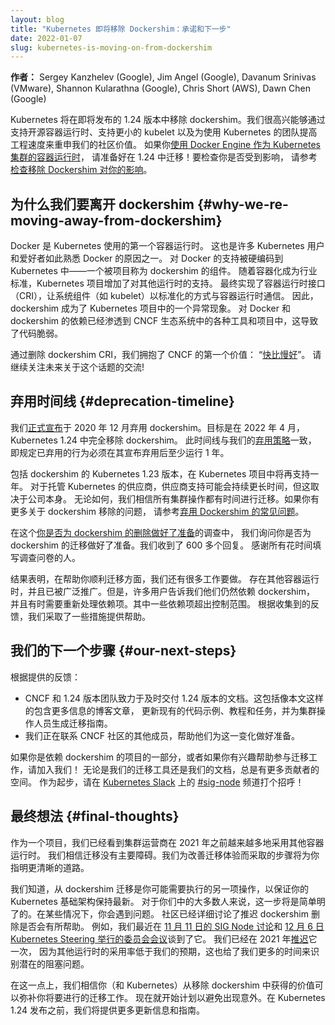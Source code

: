```yaml
---
layout: blog
title: "Kubernetes 即将移除 Dockershim：承诺和下一步"
date: 2022-01-07
slug: kubernetes-is-moving-on-from-dockershim
---
```


**作者：** Sergey Kanzhelev (Google), Jim Angel (Google), Davanum Srinivas (VMware), Shannon Kularathna (Google), Chris Short (AWS), Dawn Chen (Google)

Kubernetes 将在即将发布的 1.24 版本中移除 dockershim。我们很高兴能够通过支持开源容器运行时、支持更小的
kubelet 以及为使用 Kubernetes 的团队提高工程速度来重申我们的社区价值。
如果你[使用 Docker Engine 作为 Kubernetes 集群的容器运行时](/zh-cn/docs/tasks/administer-cluster/migrating-from-dockershim/find-out-runtime-you-use/)，
请准备好在 1.24 中迁移！要检查你是否受到影响，
请参考[检查移除 Dockershim 对你的影响](/zh-cn/docs/tasks/administer-cluster/migrating-from-dockershim/check-if-dockershim-removal-affects-you/)。

## 为什么我们要离开 dockershim  {#why-we-re-moving-away-from-dockershim}

Docker 是 Kubernetes 使用的第一个容器运行时。
这也是许多 Kubernetes 用户和爱好者如此熟悉 Docker 的原因之一。
对 Docker 的支持被硬编码到 Kubernetes 中——一个被项目称为 dockershim 的组件。
随着容器化成为行业标准，Kubernetes 项目增加了对其他运行时的支持。
最终实现了容器运行时接口（CRI），让系统组件（如 kubelet）以标准化的方式与容器运行时通信。
因此，dockershim 成为了 Kubernetes 项目中的一个异常现象。
对 Docker 和 dockershim 的依赖已经渗透到 CNCF 生态系统中的各种工具和项目中，这导致了代码脆弱。

通过删除 dockershim CRI，我们拥抱了 CNCF 的第一个价值：
“[快比慢好](https://github.com/cncf/foundation/blob/master/charter.md#3-values)”。
请继续关注未来关于这个话题的交流!

## 弃用时间线  {#deprecation-timeline}

我们[正式宣布](/zh-cn/blog/2020/12/08/kubernetes-1-20-release-announcement/)于
2020 年 12 月弃用 dockershim。目标是在 2022 年 4 月，
Kubernetes 1.24 中完全移除 dockershim。
此时间线与我们的[弃用策略](/zh-cn/docs/reference/using-api/deprecation-policy/#deprecating-a-feature-or-behavior)一致，
即规定已弃用的行为必须在其宣布弃用后至少运行 1 年。

包括 dockershim 的 Kubernetes 1.23 版本，在 Kubernetes 项目中将再支持一年。
对于托管 Kubernetes 的供应商，供应商支持可能会持续更长时间，但这取决于公司本身。
无论如何，我们相信所有集群操作都有时间进行迁移。如果你有更多关于 dockershim 移除的问题，
请参考[弃用 Dockershim 的常见问题](/zh-cn/blog/2020/12/02/dockershim-faq/)。

在这个[你是否为 dockershim 的删除做好了准备](/blog/2021/11/12/are-you-ready-for-dockershim-removal/)的调查中，
我们询问你是否为 dockershim 的迁移做好了准备。我们收到了 600 多个回复。
感谢所有花时间填写调查问卷的人。

结果表明，在帮助你顺利迁移方面，我们还有很多工作要做。
存在其他容器运行时，并且已被广泛推广。但是，许多用户告诉我们他们仍然依赖 dockershim，
并且有时需要重新处理依赖项。其中一些依赖项超出控制范围。
根据收集到的反馈，我们采取了一些措施提供帮助。

## 我们的下一个步骤 {#our-next-steps}

根据提供的反馈：

- CNCF 和 1.24 版本团队致力于及时交付 1.24 版本的文档。这包括像本文这样的包含更多信息的博客文章，
  更新现有的代码示例、教程和任务，并为集群操作人员生成迁移指南。
- 我们正在联系 CNCF 社区的其他成员，帮助他们为这一变化做好准备。

如果你是依赖 dockershim 的项目的一部分，或者如果你有兴趣帮助参与迁移工作，请加入我们！
无论是我们的迁移工具还是我们的文档，总是有更多贡献者的空间。
作为起步，请在 [Kubernetes Slack](https://slack.kubernetes.io/) 上的
[#sig-node](https://kubernetes.slack.com/archives/C0BP8PW9G) 频道打个招呼！

## 最终想法  {#final-thoughts}

作为一个项目，我们已经看到集群运营商在 2021 年之前越来越多地采用其他容器运行时。
我们相信迁移没有主要障碍。我们为改善迁移体验而采取的步骤将为你指明更清晰的道路。

我们知道，从 dockershim 迁移是你可能需要执行的另一项操作，以保证你的 Kubernetes 基础架构保持最新。
对于你们中的大多数人来说，这一步将是简单明了的。在某些情况下，你会遇到问题。
社区已经详细讨论了推迟 dockershim 删除是否会有所帮助。
例如，我们最近在 [11 月 11 日的 SIG Node 讨论](https://docs.google.com/document/d/1Ne57gvidMEWXR70OxxnRkYquAoMpt56o75oZtg-OeBg/edit#bookmark=id.r77y11bgzid)和
[12 月 6 日 Kubernetes Steering 举行的委员会会议](https://docs.google.com/document/d/1qazwMIHGeF3iUh5xMJIJ6PDr-S3bNkT8tNLRkSiOkOU/edit#bookmark=id.m0ir406av7jx)谈到了它。
我们已经在 2021 年[推迟](https://github.com/kubernetes/enhancements/pull/2481/)它一次，
因为其他运行时的采用率低于我们的预期，这也给了我们更多的时间来识别潜在的阻塞问题。

在这一点上，我们相信你（和 Kubernetes）从移除 dockershim 中获得的价值可以弥补你将要进行的迁移工作。
现在就开始计划以避免出现意外。在 Kubernetes 1.24 发布之前，我们将提供更多更新信息和指南。


